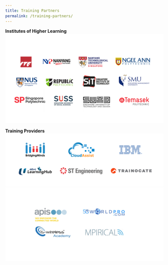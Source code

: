 ```yaml
---
title: Training Partners
permalink: /training-partners/
---
```

**Institutes of Higher Learning**
![Alt text for image on Isomer site](/images/AICAC.png)

**Training Providers**
![](/images/banners-and-logos/Tpcac%20Members%20Logos/TPCAC%204-S.png)
![Overseas TP Members Logos](/images/banners-and-logos/Tpcac%20Members%20Logos/Overseas%20TP%20Members%20Logos.jpg)